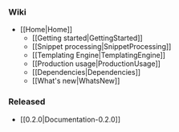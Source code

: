 ### Wiki
* [[Home|Home]]
  * [[Getting started|GettingStarted]]
  * [[Snippet processing|SnippetProcessing]]
  * [[Templating Engine|TemplatingEngine]]
  * [[Production usage|ProductionUsage]]
  * [[Dependencies|Dependencies]]
  * [[What's new|WhatsNew]]

### Released
* [[0.2.0|Documentation-0.2.0]]